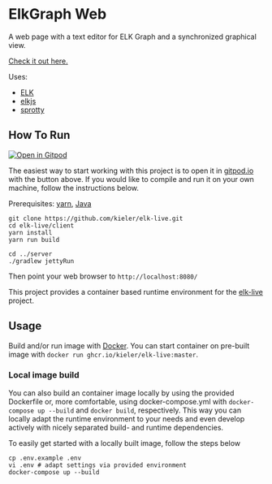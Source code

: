 # ElkGraph Web

A web page with a text editor for ELK Graph and a synchronized graphical view.

[Check it out here.](https://rtsys.informatik.uni-kiel.de/elklive/)

Uses:
* [ELK](http://www.eclipse.org/elk)
* [elkjs](https://github.com/OpenKieler/elkjs)
* [sprotty](https://github.com/eclipse/sprotty)

## How To Run

[![Open in Gitpod](https://gitpod.io/button/open-in-gitpod.svg)](https://gitpod.io/#https://github.com/OpenKieler/elkgraph-web)

The easiest way to start working with this project is to open it in
[gitpod.io](https://gitpod.io) with the button above. If you would like to
compile and run it on your own machine, follow the instructions below.

Prerequisites: [yarn](https://yarnpkg.com/), [Java](https://jdk.java.net)

```
git clone https://github.com/kieler/elk-live.git
cd elk-live/client
yarn install
yarn run build

cd ../server
./gradlew jettyRun
```

Then point your web browser to `http://localhost:8080/`

This project provides a container based runtime environment for the
[elk-live](https://github.com/kieler/elk-live) project.

## Usage

Build and/or run image with [Docker](https://www.docker.com). You can start
container on pre-built image with `docker run ghcr.io/kieler/elk-live:master`.

### Local image build

You can also build an container image locally by using the provided Dockerfile
or, more comfortable, using docker-compose.yml with `docker-compose up --build`
and `docker build`, respectively. This way you can locally adapt the runtime
environment to your needs and even develop actively with nicely separated
build- and runtime dependencies.

To easily get started with a locally built image, follow the steps below

```terminal
cp .env.example .env
vi .env # adapt settings via provided environment
docker-compose up --build
```
